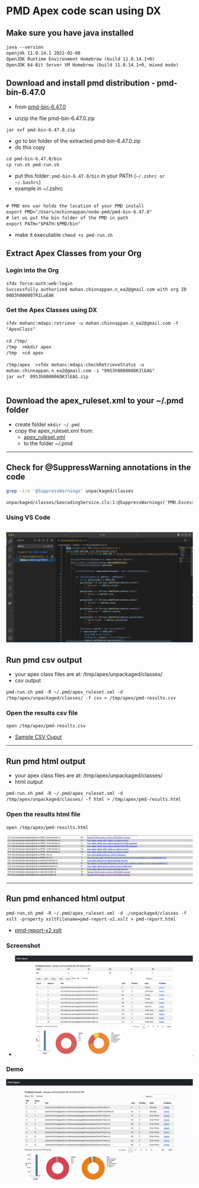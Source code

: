 # PMD Apex code scan using DX 


## Make sure you have java installed
```
java --version
openjdk 11.0.14.1 2022-02-08
OpenJDK Runtime Environment Homebrew (build 11.0.14.1+0)
OpenJDK 64-Bit Server VM Homebrew (build 11.0.14.1+0, mixed mode)

```

## Download and install pmd distribution - pmd-bin-6.47.0 

- from [pmd-bin-6.47.0](dist/pmd-bin-6.47.0.zip)

- unzip the file pmd-bin-6.47.0.zip

```
jar xvf pmd-bin-6.47.0.zip
```


- go to bin folder of the extracted pmd-bin-6.47.0.zip
- do this copy
```
cd pmd-bin-6.47.0/bin
cp run.sh pmd-run.sh 
```

- put this folder: ```pmd-bin-6.47.0/bin``` in your PATH (```~/.zshrc or ~/.bashrc```)
- example in ~/.zshrc
```

# PMD env var holds the location of your PMD install
export PMD="/Users/mchinnappan/node-pmd/pmd-bin-6.47.0"
# let us put the bin folder of the PMD in path
export PATH="$PATH:$PMD/bin"

```
- make it executable ```chmod +x pmd-run.sh```

## Extract Apex Classes from your Org

### Login into the Org
```
sfdx force:auth:web:login
Successfully authorized mohan.chinnappan.n_ea2@gmail.com with org ID 00D3h000007R1LuEAK

```
### Get the Apex Classes using DX
```
sfdx mohanc:mdapi:retrieve -u mohan.chinnappan.n_ea2@gmail.com -t "ApexClass"

cd /tmp/
/tmp  >mkdir apex
/tmp  >cd apex

/tmp/apex  >sfdx mohanc:mdapi:checkRetrieveStatus -u mohan.chinnappan.n_ea2@gmail.com -i "09S3h000006DK3lEAG"
jar xvf  09S3h000006DK3lEAG.zip


```

## Download the apex_ruleset.xml to your ~/.pmd folder 
- create folder ```mkdir ~/.pmd```
- copy the apex_ruleset.xml from:
	- [apex_ruleset.xml](pmd-rules/apex_ruleset.xml)
	- to the folder ~/.pmd

-----------------

<a name='suppress'></a>
## Check for @SuppressWarning annotations in the code 

```bash
grep -irn '@SuppressWarnings' unpackaged/classes 
```
```
unpackaged/classes/GeocodingService.cls:1:@SuppressWarnings('PMD.ExcessiveParameterList')

```

### Using VS Code
![VSCode PMD Suppress](img/pmd-supress-1.png)
------------------
## Run pmd csv output
- your apex class files are at: /tmp/apex/unpackaged/classes/
- csv output
```
pmd-run.sh pmd -R ~/.pmd/apex_ruleset.xml -d /tmp/apex/unpackaged/classes/ -f csv > /tmp/apex/pmd-results.csv
```

### Open the results csv file

```
open /tmp/apex/pmd-results.csv

```
- [Sample CSV Ouput](img/pmd-results_s.csv)

-----------------
## Run pmd html output
- your apex class files are at: /tmp/apex/unpackaged/classes/
- html output
```
pmd-run.sh pmd -R ~/.pmd/apex_ruleset.xml -d /tmp/apex/unpackaged/classes/ -f html > /tmp/apex/pmd-results.html
```

### Open the results html file

```
open /tmp/apex/pmd-results.html

```

![Sample html results](img/pmd-results-1.png)

-------
## Run pmd enhanced html output

```
pmd-run.sh pmd -R ~/.pmd/apex_ruleset.xml -d ./unpackaged/classes -f xslt -property xsltFilename=pmd-report-v2.xslt > pmd-report.html

```
- [pmd-report-v2.xslt](https://raw.githubusercontent.com/mohan-chinnappan-n/pmd/master/pmd-core/etc/xslt/pmd-report-v2.xslt)


### Screenshot
- ![PMD report screenshot](img/pmd-report-2.1.png )


### Demo
![New HTML Report demo](https://raw.githubusercontent.com/mohan-chinnappan-n/kural-docs/master/img/new_pmd-report-1.gif)


